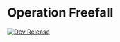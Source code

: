 # Operation Freefall

[![Dev Release](https://github.com/trevormarburger/operation_freefall/actions/workflows/dev-release.yml/badge.svg)](https://github.com/trevormarburger/operation_freefall/actions/workflows/dev-release.yml)